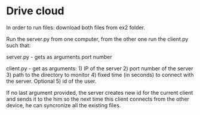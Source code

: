 # Drive cloud
In order to run files: download both files from ex2 folder.

Run the server.py from one computer, from the other one run the client.py such that:

server.py - gets as arguments port number

client.py - get as arguments: 1) IP of the server 2) port number of the server 3) path to the directory to monitor 4) fixed time (in seconds) to connect with the server. Optional 5) id of the user.

If no last argument provided, the server creates new id for the current client and sends it to the him so the next time this client connects from the other device, he can syncronize all the existing files.

